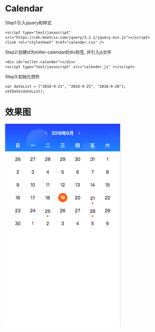 # Calendar
Step1:引入jquery和样式
```
<script type="text/javascript" src="https://cdn.bootcss.com/jquery/3.2.1/jquery.min.js"></script>
<link rel="stylesheet" href="calender.css" />
```
Step2:创建id为miller-calendar的div标签, 并引入js文件
```
<div id="miller-calender"></div>
<script type="text/javascript" src="calender.js" ></script>
```

Step3:初始化控件
```
var dateList = ["2018-9-21", "2018-9-25", "2018-9-28"];
setDate(dateList);
```

# 效果图
![](https://github.com/wangMengLiang/Calendar/blob/master/pic.jpg)
